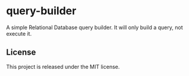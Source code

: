 # query-builder

A simple Relational Database query builder. It will only build a query, not execute it.

## License

This project is released under the MIT license.